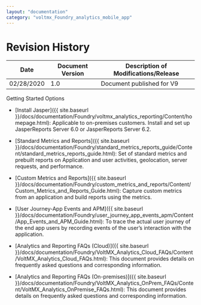 ```yaml
---
layout: "documentation"
category: "voltmx_Foundry_analytics_mobile_app"
---
```

                            

Revision History
================

  
| Date | Document Version | Description of Modifications/Release |
| --- | --- | --- |
| 02/28/2020 | 1.0 | Document published for V9 |

Getting Started Options

*   [Install Jasper]({{ site.baseurl }}/docs/documentation/Foundry/voltmx_analytics_reporting/Content/homepage.html): Applicable to on-premises customers. Install and set up JasperReports Server 6.0 or JasperReports Server 6.2. 
*   [Standard Metrics and Reports]({{ site.baseurl }}/docs/documentation/Foundry/standard_metrics_reports_guide/Content/standard_metrics_reports_guide.html): Set of standard metrics and prebuilt reports on Application and user activities, geolocation, server requests, and performance.
*   [Custom Metrics and Reports]({{ site.baseurl }}/docs/documentation/Foundry/custom_metrics_and_reports/Content/Custom_Metrics_and_Reports_Guide.html): Capture custom metrics from an application and build reports using the metrics.
*   [User Journey-App Events and APM]({{ site.baseurl }}/docs/documentation/Foundry/user_journey_app_events_apm/Content/App_Events_and_APM_Guide.html): To trace the actual user journey of the end app users by recording events of the user’s interaction with the application.
*   [Analytics and Reporting FAQs (Cloud)]({{ site.baseurl }}/docs/documentation/Foundry/VoltMX_Analytics_Cloud_FAQs/Content/VoltMX_Analytics_Cloud_FAQs.html): This document provides details on frequently asked questions and corresponding information.
    
*   [Analytics and Reporting FAQs (On-premises)]({{ site.baseurl }}/docs/documentation/Foundry/VoltMX_Analytics_OnPrem_FAQs/Content/VoltMX_Analytics_OnPremise_FAQs.html): This document provides details on frequently asked questions and corresponding information.
